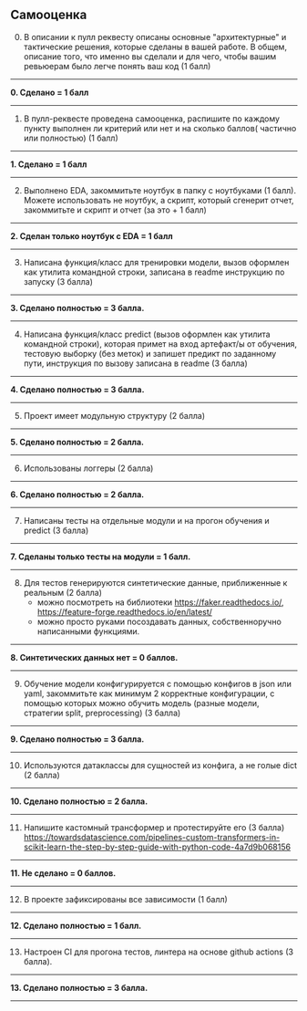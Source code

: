 Самооценка
---------

0) В описании к пулл реквесту описаны основные "архитектурные" и тактические решения, которые сделаны в вашей работе. В
   общем, описание того, что именно вы сделали и для чего, чтобы вашим ревьюерам было легче понять ваш код (1 балл)

----

**0. Сделано = 1 балл**

----

1) В пулл-реквесте проведена самооценка, распишите по каждому пункту выполнен ли критерий или нет и на сколько баллов(
   частично или полностью) (1 балл)

----

**1. Сделано = 1 балл**

----

2) Выполнено EDA, закоммитьте ноутбук в папку с ноутбуками (1 балл). Можете использовать не ноутбук, а скрипт, который
   сгенерит отчет, закоммитьте и скрипт и отчет (за это + 1 балл)

--------

**2. Сделан только ноутбук с EDA = 1 балл**

------

3) Написана функция/класс для тренировки модели, вызов оформлен как утилита командной строки, записана в readme
   инструкцию по запуску (3 балла)

---
**3. Сделано полностью = 3 балла.**

---

4) Написана функция/класс predict (вызов оформлен как утилита командной строки), которая примет на вход артефакт/ы от
   обучения, тестовую выборку (без меток) и запишет предикт по заданному пути, инструкция по вызову записана в readme (3
   балла)

---
**4. Сделано полностью = 3 балла.**

---

5) Проект имеет модульную структуру (2 балла)

---
**5. Сделано полностью = 2 балла.**

---

6) Использованы логгеры (2 балла)

---
**6. Сделано полностью = 2 балла.**

---

7) Написаны тесты на отдельные модули и на прогон обучения и predict (3 балла)

---
**7. Сделаны только тесты на модули = 1 балл.**

---

8) Для тестов генерируются синтетические данные, приближенные к реальным (2 балла)
    - можно посмотреть на библиотеки https://faker.readthedocs.io/, https://feature-forge.readthedocs.io/en/latest/
    - можно просто руками посоздавать данных, собственноручно написанными функциями.

---
**8. Синтетических данных нет = 0 баллов.**

---

9) Обучение модели конфигурируется с помощью конфигов в json или yaml, закоммитьте как минимум 2 корректные
   конфигурации, с помощью которых можно обучить модель (разные модели, стратегии split, preprocessing) (3 балла)

---
**9. Сделано полностью = 3 балла.**

---

10) Используются датаклассы для сущностей из конфига, а не голые dict (2 балла)

---
**10. Сделано полностью = 2 балла.**

---

11) Напишите кастомный трансформер и протестируйте его (3 балла)
    https://towardsdatascience.com/pipelines-custom-transformers-in-scikit-learn-the-step-by-step-guide-with-python-code-4a7d9b068156

---
**11. Не сделано = 0 баллов.**

---

12) В проекте зафиксированы все зависимости (1 балл)

---
**12. Сделано полностью = 1 балл.**

---

13) Настроен CI для прогона тестов, линтера на основе github actions (3 балла).

---
**13. Сделано полностью = 3 балла.**

---

